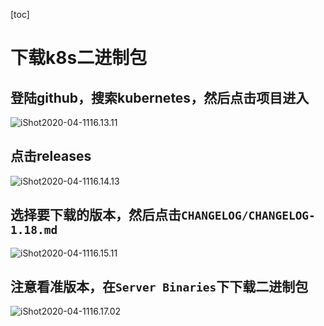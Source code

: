 [toc]



# 下载k8s二进制包



## 登陆github，搜索kubernetes，然后点击项目进入

![iShot2020-04-1116.13.11](https://gitee.com/pptfz/picgo-images/raw/master/img/iShot2020-04-1116.13.11.png)



## 点击releases

![iShot2020-04-1116.14.13](https://gitee.com/pptfz/picgo-images/raw/master/img/iShot2020-04-1116.17.02.png)





##  选择要下载的版本，然后点击``CHANGELOG/CHANGELOG-1.18.md``

![iShot2020-04-1116.15.11](https://gitee.com/pptfz/picgo-images/raw/master/img/iShot2020-04-1116.15.11.png)



## 注意看准版本，在``Server Binaries``下下载二进制包

![iShot2020-04-1116.17.02](https://gitee.com/pptfz/picgo-images/raw/master/img/iShot2020-04-1116.14.13.png)



